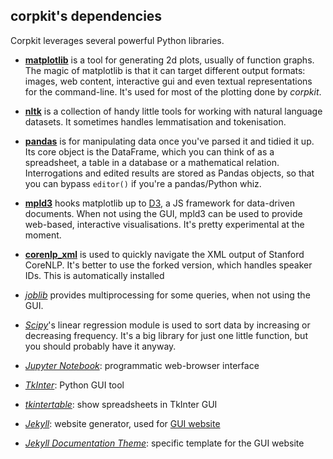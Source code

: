 ## corpkit's dependencies

Corpkit leverages several powerful Python libraries.

* [**matplotlib**](http://matplotlib.org) is a tool for generating 2d plots, usually of function graphs. The magic of matplotlib is that it can target different output formats: images, web content, interactive gui and even textual representations for the command-line. It's used for most of the plotting done by *corpkit*.
* [**nltk**](http://www.nltk.org) is a collection of handy little tools for working with natural language datasets. It sometimes handles lemmatisation and tokenisation.
* [**pandas**](http://pandas.pydata.org) is for manipulating data once you've parsed it and tidied it up. Its core object is the DataFrame, which you can think of as a spreadsheet, a table in a database or a mathematical relation. Interrogations and edited results are stored as Pandas objects, so that you can bypass `editor()` if you're a pandas/Python whiz.
* [**mpld3**](http://mpld3.github.io) hooks matplotlib up to [D3](http://d3js.org), a JS framework for data-driven documents. When not using the GUI, mpld3 can be used to provide web-based, interactive visualisations. It's pretty experimental at the moment.
* [**corenlp_xml**](https://github.com/interrogator/corenlp-xml-lib) is used to quickly navigate the XML output of Stanford CoreNLP. It's better to use the forked version, which handles speaker IDs. This is automatically installed 
* [*joblib*](https://pythonhosted.org/joblib/parallel.html) provides multiprocessing for some queries, when not using the GUI.
* [*Scipy*](http://www.scipy.org/)'s linear regression module is used to sort data by increasing or decreasing frequency. It's a big library for just one little function, but you should probably have it anyway.
* [*Jupyter Notebook*](https://jupyter.org/): programmatic web-browser interface
* [*TkInter*](https://wiki.python.org/moin/TkInter): Python GUI tool
* [*tkintertable*](https://github.com/dmnfarrell/tkintertable): show spreadsheets in TkInter GUI

* [*Jekyll*](http://jekyllrb.com/): website generator, used for [GUI website](http://interrogator.github.io/corpkit/)
* [*Jekyll Documentation Theme*](http://idratherbewriting.com/documentation-theme-jekyll/): specific template for the GUI website
